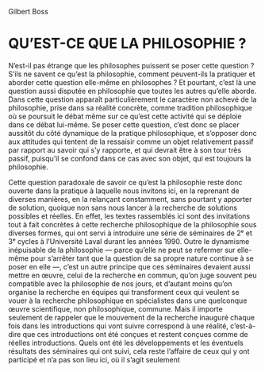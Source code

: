 Gilbert Boss

# QU’EST-CE QUE LA PHILOSOPHIE ?

N’est-il pas étrange que les philosophes puissent se poser cette question ? S’ils ne savent ce qu’est la philosophie, comment peuvent-ils la pratiquer et aborder cette question elle-même en philosophes ? Et pourtant, c’est là une question aussi disputée en philosophie que toutes les autres qu’elle aborde. Dans cette question apparaît particulièrement le caractère non achevé de la philosophie, prise dans sa réalité concrète, comme tradition philosophique où se poursuit le débat même sur ce qu’est cette activité qui se déploie dans ce débat lui-même. Se poser cette question, c’est donc se placer aussitôt du côté dynamique de la pratique philosophique, et s’opposer donc aux attitudes qui tentent de la ressaisir comme un objet relativement passif par rapport au savoir qui s’y rapporte, et qui devrait être à son tour très passif, puisqu’il se confond dans ce cas avec son objet, qui est toujours la philosophie.

Cette question paradoxale de savoir ce qu’est la philosophie reste donc ouverte dans la pratique à laquelle nous invitons ici, en la reprenant de diverses manières, en la relançant constamment, sans pourtant y apporter de solution, quoique non sans nous lancer à la recherche de solutions possibles et réelles. En effet, les textes rassemblés ici sont des invitations tout à fait concrètes à cette recherche philosophique de la philosophie sous diverses formes, qui ont servi à introduire une série de séminaires de 2ᵉ et 3ᵉ cycles à l’Université Laval durant les années 1990. Outre le dynamisme inépuisable de la philosophie — parce qu’elle ne peut se refermer sur elle-même pour s’arrêter tant que la question de sa propre nature continue à se poser en elle —, c’est un autre principe que ces séminaires devaient aussi mettre en œuvre, celui de la recherche en commun, qu’on juge souvent peu compatible avec la philosophie de nos jours, et d’autant moins qu’on organise la recherche en équipes qui transforment ceux qui veulent se vouer à la recherche philosophique en spécialistes dans une quelconque œuvre scientifique, non philosophique, commune. Mais il importe seulement de rappeler que le mouvement de la recherche inauguré chaque fois dans les introductions qui vont suivre correspond à une réalité, c’est-à-dire que ces introductions ont été conçues et restent conçues comme de réelles introductions. Quels ont été les développements et les éventuels résultats des séminaires qui ont suivi, cela reste l’affaire de ceux qui y ont participé et n’a pas son lieu ici, où il s’agit seulement

